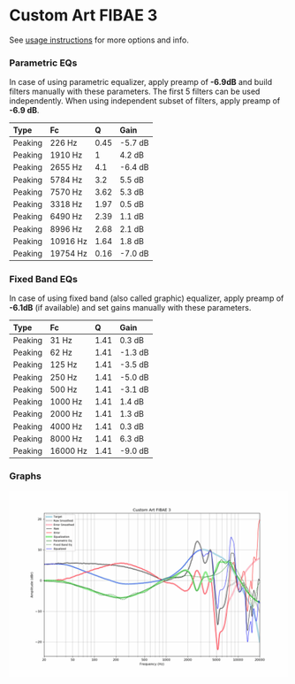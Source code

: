 # Custom Art FIBAE 3
See [usage instructions](https://github.com/jaakkopasanen/AutoEq#usage) for more options and info.

### Parametric EQs
In case of using parametric equalizer, apply preamp of **-6.9dB** and build filters manually
with these parameters. The first 5 filters can be used independently.
When using independent subset of filters, apply preamp of **-6.9 dB**.

| Type    | Fc       |    Q | Gain    |
|:--------|:---------|:-----|:--------|
| Peaking | 226 Hz   | 0.45 | -5.7 dB |
| Peaking | 1910 Hz  | 1    | 4.2 dB  |
| Peaking | 2655 Hz  | 4.1  | -6.4 dB |
| Peaking | 5784 Hz  | 3.2  | 5.5 dB  |
| Peaking | 7570 Hz  | 3.62 | 5.3 dB  |
| Peaking | 3318 Hz  | 1.97 | 0.5 dB  |
| Peaking | 6490 Hz  | 2.39 | 1.1 dB  |
| Peaking | 8996 Hz  | 2.68 | 2.1 dB  |
| Peaking | 10916 Hz | 1.64 | 1.8 dB  |
| Peaking | 19754 Hz | 0.16 | -7.0 dB |

### Fixed Band EQs
In case of using fixed band (also called graphic) equalizer, apply preamp of **-6.1dB**
(if available) and set gains manually with these parameters.

| Type    | Fc       |    Q | Gain    |
|:--------|:---------|:-----|:--------|
| Peaking | 31 Hz    | 1.41 | 0.3 dB  |
| Peaking | 62 Hz    | 1.41 | -1.3 dB |
| Peaking | 125 Hz   | 1.41 | -3.5 dB |
| Peaking | 250 Hz   | 1.41 | -5.0 dB |
| Peaking | 500 Hz   | 1.41 | -3.1 dB |
| Peaking | 1000 Hz  | 1.41 | 1.4 dB  |
| Peaking | 2000 Hz  | 1.41 | 1.3 dB  |
| Peaking | 4000 Hz  | 1.41 | 0.3 dB  |
| Peaking | 8000 Hz  | 1.41 | 6.3 dB  |
| Peaking | 16000 Hz | 1.41 | -9.0 dB |

### Graphs
![](./Custom%20Art%20FIBAE%203.png)